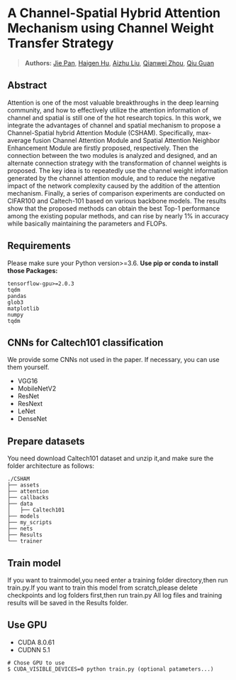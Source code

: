 
# A Channel-Spatial Hybrid Attention Mechanism using Channel Weight Transfer Strategy

> **Authors:** [Jie Pan](), [Haigen Hu](), [Aizhu Liu](), [Qianwei Zhou](), [Qiu Guan]()

## Abstract

Attention is one of the most valuable breakthroughs in the deep learning community, and how to effectively utilize the attention information of channel and spatial is still one of the hot research topics. In this work, we integrate the advantages of channel and spatial mechanism to propose a Channel-Spatial hybrid Attention Module (CSHAM). Specifically, max-average fusion Channel Attention Module and Spatial Attention Neighbor Enhancement Module are firstly proposed, respectively. Then the connection between the two modules is analyzed and designed, and an alternate connection strategy with the transformation of channel weights is proposed. The key idea is to repeatedly use the channel weight information generated by the channel attention module, and to reduce the negative impact of the network complexity caused by the addition of the attention mechanism. Finally, a series of comparison experiments are conducted on CIFAR100 and Caltech-101 based on various backbone models. The results show that the proposed methods can obtain the best Top-1 performance among the existing popular methods, and can rise by nearly 1% in accuracy while basically maintaining the parameters and FLOPs.

## Requirements

Please make sure your Python version>=3.6.
**Use pip or conda to install those Packages:**
```
tensorflow-gpu>=2.0.3
tqdm
pandas
glob3
matplotlib
numpy
tqdm
```

## CNNs for Caltech101 classification
We provide some CNNs not used in the paper. If necessary, you can use them yourself.
- VGG16
- MobileNetV2
- ResNet
- ResNext
- LeNet
- DenseNet

## Prepare datasets
You need download Caltech101 dataset and unzip it,and make sure the folder architecture as follows:
```
./CSHAM
├── assets
├── attention
├── callbacks
├── data
│   ├── Caltech101
├── models
├── my_scripts
├── nets
├── Results
└── trainer
```

## Train model

If you want to trainmodel,you need enter a training folder directory,then run train.py.If you want to train this model from scratch,please delete checkpoints and log folders first,then run train.py  All log files and training results will be saved in the Results folder.

## Use GPU
- CUDA 8.0.61
- CUDNN 5.1

```shell
# Chose GPU to use
$ CUDA_VISIBLE_DEVICES=0 python train.py (optional patameters...)
```